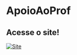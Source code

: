 # ApoioAoProf
## Acesse o site!  
<a href="http://apoioaoprofessor.epizy.com/LoginAluno.php" target="_blank">
<img src=https://img.shields.io/badge/github-%2324292e.svg?&style=for-the-badge&logo=github&logoColor=white alt=Site style="margin-bottom: 5px;" />
</a>
